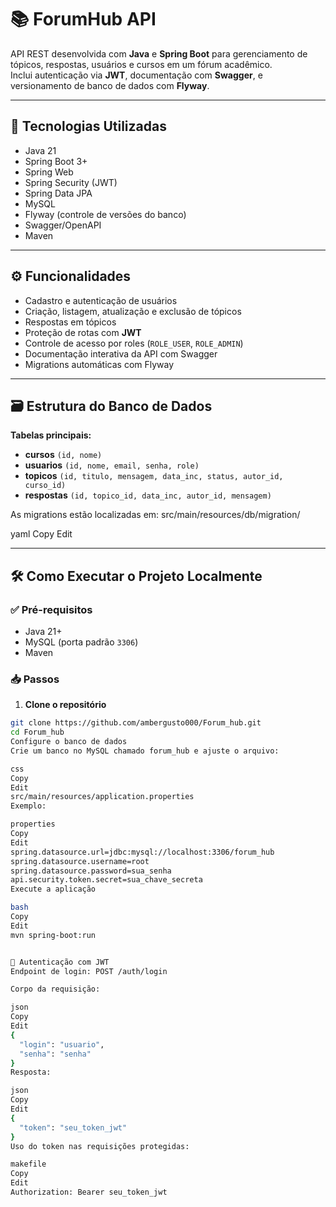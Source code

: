 # 📚 ForumHub API

API REST desenvolvida com **Java** e **Spring Boot** para gerenciamento de tópicos, respostas, usuários e cursos em um fórum acadêmico.  
Inclui autenticação via **JWT**, documentação com **Swagger**, e versionamento de banco de dados com **Flyway**.

---

## 🚀 Tecnologias Utilizadas
- Java 21
- Spring Boot 3+
- Spring Web
- Spring Security (JWT)
- Spring Data JPA
- MySQL
- Flyway (controle de versões do banco)
- Swagger/OpenAPI
- Maven

---

## ⚙️ Funcionalidades
- Cadastro e autenticação de usuários
- Criação, listagem, atualização e exclusão de tópicos
- Respostas em tópicos
- Proteção de rotas com **JWT**
- Controle de acesso por roles (`ROLE_USER`, `ROLE_ADMIN`)
- Documentação interativa da API com Swagger
- Migrations automáticas com Flyway

---

## 🗃️ Estrutura do Banco de Dados

**Tabelas principais:**
- **cursos** `(id, nome)`
- **usuarios** `(id, nome, email, senha, role)`
- **topicos** `(id, titulo, mensagem, data_inc, status, autor_id, curso_id)`
- **respostas** `(id, topico_id, data_inc, autor_id, mensagem)`

As migrations estão localizadas em:
src/main/resources/db/migration/

yaml
Copy
Edit

---

## 🛠️ Como Executar o Projeto Localmente

### ✅ Pré-requisitos
- Java 21+
- MySQL (porta padrão `3306`)
- Maven

### 📥 Passos

1. **Clone o repositório**
```bash
git clone https://github.com/ambergusto000/Forum_hub.git
cd Forum_hub
Configure o banco de dados
Crie um banco no MySQL chamado forum_hub e ajuste o arquivo:

css
Copy
Edit
src/main/resources/application.properties
Exemplo:

properties
Copy
Edit
spring.datasource.url=jdbc:mysql://localhost:3306/forum_hub
spring.datasource.username=root
spring.datasource.password=sua_senha
api.security.token.secret=sua_chave_secreta
Execute a aplicação

bash
Copy
Edit
mvn spring-boot:run


🔐 Autenticação com JWT
Endpoint de login: POST /auth/login

Corpo da requisição:

json
Copy
Edit
{
  "login": "usuario",
  "senha": "senha"
}
Resposta:

json
Copy
Edit
{
  "token": "seu_token_jwt"
}
Uso do token nas requisições protegidas:

makefile
Copy
Edit
Authorization: Bearer seu_token_jwt
